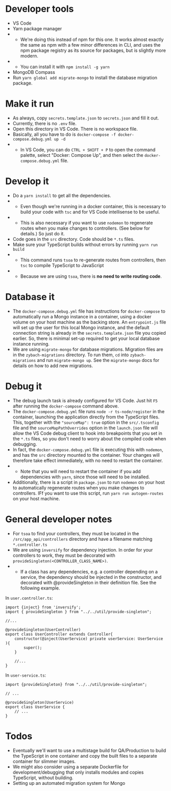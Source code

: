 # Developer tools
* VS Code
* Yarn package manager
* * We're doing this instead of npm for this one. It works almost exactly the same as npm with a few minor differences in CLI, and uses the npm package registry as its source for packages, but is slightly more modern.
* * You can install it with `npm install -g yarn`
* MongoDB Compass
* Run `yarn global add migrate-mongo` to install the database migration package.

# Make it run
* As always, copy `secrets.template.json` to `secrets.json` and fill it out.
* Currently, there is no `.env` file.
* Open this directory in VS Code. There is no workspace file.
* Basically, all you have to do is `docker-compose -f docker-compose.debug.yml up -d`
* * In VS Code, you can do `CTRL + SHIFT + P` to open the command palette, select "Docker: Compose Up", and then select the `docker-compose.debug.yml` file.

# Develop it
* Do a `yarn install` to get all the dependencies.
* * Even though we're running in a docker container, this is necessary to build your code with `tsc` and for VS Code intellisense to be useful.
* * This is also necessary if you want to use `nodemon` to regenerate routes when you make changes to controllers. (See below for details.) So just do it.
* Code goes in the `src` directory. Code should be `*.ts` files.
* Make sure your TypeScript builds without errors by running `yarn run build`
* * This command runs `tsoa` to re-generate routes from controllers, then `tsc` to compile TypeScript to JavaScript
* * Because we are using `tsoa`, there is **no need to write routing code**. 

# Database it
* The `docker-compose.debug.yml` file has instructions for `docker-compose` to automatically run a Mongo instance in a container, using a docker volume on your host machine as the backing store. An `entrypoint.js` file will set up the user for this local Mongo instance, and the default connection string is already in the `secrets.template.json` file you copied earlier. So, there is minimal set-up required to get your local database instance running.
* We are using `migrate-mongo` for database migrations. Migration files are in the `zybach-migrations` directory. To run them, `cd` into `zybach-migrations` and run `migrate-mongo up`. See the `migrate-mongo` docs for details on how to add new migrations.

# Debug it
* The debug launch task is already configured for VS Code. Just hit `F5` after running the `docker-compose` command above.
* The `docker-compose.debug.yml` file runs `node -r ts-node/register` in the container, launching the application directly from the TypeScript files. This, together with the `"sourceMap": true` option in the `src/.tsconfig` file and the `sourceMapPathOverrides` option in the `launch.json` file will allow the VS Code debug client to hook into breakpoints that you set in the `*.ts` files, so you don't need to worry about the compiled code when debugging.
* In fact, the `docker-compose.debug.yml` file is executing this with `nodemon`, and has the `src` directory mounted to the container. Your changes will therefore take effect immediately, with no need to restart the container.
* * Note that you will need to restart the container if you add dependencies with `yarn`, since those will need to be installed.
* Additionally, there is a script in `package.json` to run `nodemon` on your host to automatically regenerate routes when you make changes to controllers. IFf you want to use this script, run `yarn run autogen-routes` on your host machine.

# General developer notes
* For `tsoa` to find your controllers, they must be located in the `/src/app_api/controllers` directory and have a filename matching `*.controller.ts`
* We are using `inversify` for dependency injection. In order for your controllers to work, they must be decorated with `provideSingleton(<CONTROLLER_CLASS_NAME>)`.
* * If a class has any dependencies, e.g. a controller depending on a service, the dependency should be injected in the constructor, and decorated with @provideSingleton in their definition file. See the following example.

In `user.controller.ts`:
```
import {inject} from 'inversify';
import { provideSingleton } from "../../util/provide-singleton";

//...

@provideSingleton(UserController)
export class UserController extends Controller{ 
    constructor(@inject(UserService) private userService: UserService ){
        super();
    }

    //... 
}
```

In `user-service.ts`:

```
import {provideSingleton} from "../../util/provide-singleton";

// ...

@provideSingleton(UserService)
export class UserService {
    // ...
}
```


# Todos
* Eventually we'll want to use a multistage build for QA/Production to build the TypeScript in one container and copy the built files to a separate container for slimmer images.
* We might also consider using a separate Dockerfile for development/debugging that only installs modules and copies TypeScript, without building.
* Setting up an automated migration system for Mongo